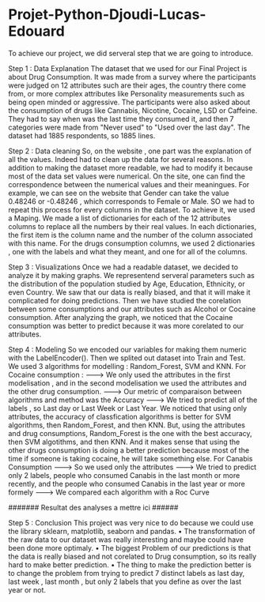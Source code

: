 # Projet-Python-Djoudi-Lucas-Edouard
To achieve our project, we did serveral step that we are going to introduce.

Step 1 : Data Explanation
The dataset that we used for our Final Project is about Drug Consumption. It was made from a survey where the participants were judged on 12 attributes such are their ages, the country there come from, or more complex attributes like Personality measurements such as being open minded or aggressive.
The participants were also asked about the consumption of drugs like Cannabis, Nicotine, Cocaine, LSD or Caffeine. They had to say when was the last time they consumed it, and then 7 categories were made from "Never used" to "Used over the last day".
The dataset had 1885 respondents, so 1885 lines.

Step 2 : Data cleaning
So, on the website , one part was the explanation of all the values.
Indeed had to clean up the data for several reasons. In addition to making the dataset more readable, we had to modify it because most of the data set values were numerical. On the site, one can find the correspondence between the numerical values and their meaningues.
For example, we can see on the website that Gender can take the value 0.48246 or -0.48246 , which corresponds to Female or Male. SO we had to repeat this process for every columns in the dataset. To achieve it, we used a Maping. We made a list of dictionaries for each of the 12 attributes columns to replace all the numbers by their real values.
In each dictionaries, the first item is the column name and the number of the column associated with this name.
For the drugs consumption columns, we used 2 dictionaries , one with the labels and what they meant, and one for all of the columns.

Step 3 : Visualizations
Once we had a readable dataset, we decided to analyze it by making graphs. We representend serveral parameters such as the distribution of the population studied by Age, Education, Ethnicity, or even Country. We saw that our data is really biased, and that it will make it complicated for doing predictions. Then we have studied the corelation between some consumptions and our attributes such as Alcohol or Cocaine consumption. After analyzing the graph, we noticed that the Cocaine consumption was better to predict because it was more corelated to our attributes.

Step 4 : Modeling
So we encoded our variables for making them numeric with the LabelEncoder().
Then we splited out dataset into Train and Test.
We used 3 algorithms for modelling : Random_Forest, SVM and KNN.
For Cocaine consumption : 
---> We only used the attributes in the first modelisation , and in the second modelisation we used the attributes and the other drug consumption.
---> Our metric of comparaison between algorithms and method was the Accuracy
---> We tried to predict all of the labels , so Last day or Last Week or Last Year.
We noticed that using only attributes, the accuracy of classfication algorithms is better for SVM algorithms, then Random_Forest, and then KNN. But, using the attributes and drug consumptions, Random_Forest is the one with the best accuracy, then SVM algotithms, and then KNN. And it makes sense that using the other drugs consumption is doing a better prediction because most of the time if someone is taking cocaine, he will take something else.
For Canabis Consumption
---> So we used only the attributes
---> We tried to predict only 2 labels, people who consumed Canabis in the last month or more recently, and the people who consumed Canabis in the last year or more formely
---> We compared each algorithm with a Roc Curve

####### Resultat des analyses a mettre ici ######

Step 5 : Conclusion
 This project was very nice to do because we could use the library sklearn, matplotlib, seaborn and pandas.
• The transformation of the raw data to our dataset was really interesting and maybe could have been done more optimaly.
• The biggest Problem of our predictions is that the data is really biased and not corelated to Drug consumption, so its really hard to make better prediction.
• The thing to make the prediction better is to change the problem from trying to predict 7 distinct labels as last day, last week , last month , but only 2 labels that you define as over the last year or not.
